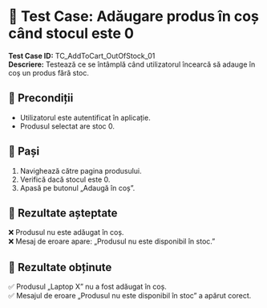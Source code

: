 # 🚨 Test Case: Adăugare produs în coș când stocul este 0  

**Test Case ID:** TC_AddToCart_OutOfStock_01  
**Descriere:** Testează ce se întâmplă când utilizatorul încearcă să adauge în coș un produs fără stoc.  

## 🔹 Precondiții  
- Utilizatorul este autentificat în aplicație.  
- Produsul selectat are stoc 0.  

## 🔹 Pași  
1. Navighează către pagina produsului.  
2. Verifică dacă stocul este 0.  
3. Apasă pe butonul „Adaugă în coș”.  

## 🔹 Rezultate așteptate  
❌ Produsul nu este adăugat în coș.  
❌ Mesaj de eroare apare: „Produsul nu este disponibil în stoc.”  

## 🔹 Rezultate obținute  
✅ Produsul „Laptop X” nu a fost adăugat în coș.  
✅ Mesajul de eroare „Produsul nu este disponibil în stoc” a apărut corect.  
